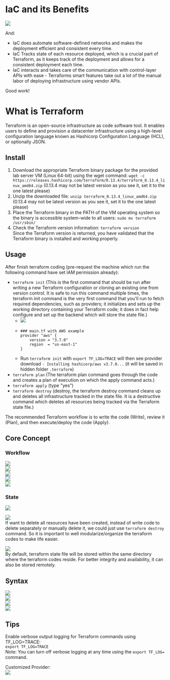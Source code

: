 # IaC and its Benefits
![](./IaC%20and%20its%20Benefits.png)  
  
And:  
* IaC does automate software-defined networks and makes the deployment efficient and consistent every time.
* IaC Tracks state of each resource deployed, which is a crucial part of Terraform, as it keeps track of the deployment and allows for a consistent deployment each time.
* IaC interacts and takes care of the communication with control-layer APIs with ease - Terraforms smart features take out a lot of the manual labor of deploying infrastructure using vendor APIs.
  
Good work!
# What is Terraform
Terraform is an open-source infrastructure as code software tool. It enables users to define and provision a datacenter infrastructure using a high-level configuration language known as Hashicorp Configuration Language (HCL), or optionally JSON.  
  
## Install
1. Download the appropriate Terraform binary package for the provided lab server VM (Linux 64-bit) using the wget command:
`wget -c https://releases.hashicorp.com/terraform/0.13.4/terraform_0.13.4_linux_amd64.zip` (0.13.4 may not be latest version as you see it, set it to the one latest please)  
2. Unzip the downloaded file:
`unzip terraform_0.13.4_linux_amd64.zip` (0.13.4 may not be latest version as you see it, set it to the one latest please)  
3. Place the Terraform binary in the PATH of the VM operating system so the binary is accessible system-wide to all users:
`sudo mv terraform /usr/sbin/`  
4. Check the Terraform version information:
`terraform version`  
Since the Terraform version is returned, you have validated that the Terraform binary is installed and working properly.  
  
## Usage
After finish terraform coding (pre-request the machine which run the following command have set IAM permission already):  
* `terraform init` (This is the first command that should be run after writing a new Terraform configuration or cloning an existing one from version control. It is safe to run this command multiple times, the terraform init command is the very first command that you'll run to fetch required dependencies, such as providers; it initializes and sets up the working directory containing your Terraform code; it does in fact help configure and set up the backend which will store the state file.)  
  * ![](./Terraform%20Download%20Providers.png)
  * ```
    ### main.tf with AWS example
    provider "aws" {
        version = "3.7.0"
        region  = "us-east-1"
    }
    ```
  * Run `terraform init` with `export TF_LOG=TRACE` will then see provider download `- Installing hashicorp/aws v3.7.0...` (it will be saved in hidden folder `.terraform`)
* `terraform plan` (The terraform plan command goes through the code and creates a plan of execution on which the apply command acts.)  
* `terraform apply` (type "yes")  
* `terraform destroy` (destroy, the terraform destroy command cleans up and deletes all infrastructure tracked in the state file. It is a destructive command which deletes all resources being tracked via the Terraform state file.)  
  
The recommended Terraform workflow is to write the code (Write), review it (Plan), and then execute/deploy the code (Apply).  
  
## Core Concept
### Workflow
![](./Terraform%20Workflow.png)  
![](./Terraform%20Workflow%20Init.png)  
![](./Terraform%20Workflow%20Plan.png)  
![](./Terraform%20Workflow%20Apply.png)  
![](./Terraform%20Workflow%20Destroy.png)  
  
### State
![](./Terraform%20State.png)  
  
![](./Terraform%20State%20Mechanism.png)  
If want to delete all resources have been created, instead of write code to delete separately or manually delete it, we could just use `terraform destroy` command. So it is important to well modularize/organize the terraform codes to make life easier.  
  
![](./Terraform%20State%20Management.png)  
By default, terraform state file will be stored within the same directory where the terraform codes reside. For better integrity and availability, it can also be stored remotely.  
  
## Syntax
![](./Terraform%20Syntax%20Provider.png)  
![](./Terraform%20Syntax%20Built-in%20Function.png)  
![](./Terraform%20Syntax%20Resource.png)  
![](./Terraform%20Syntax%20Data%20Source.png)
  
## Tips
Enable verbose output logging for Terraform commands using TF_LOG=TRACE:  
`export TF_LOG=TRACE`  
Note: You can turn off verbose logging at any time using the `export TF_LOG=` command.  
  
Customized Provider:  
![](./Terraform%20Customized%20Provider.png)  
